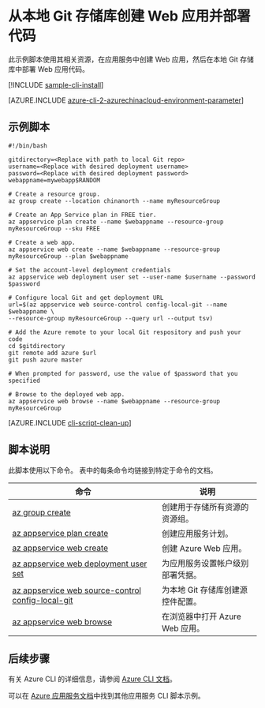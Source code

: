 <properties
    pageTitle="Azure CLI 脚本示例 - 从本地 Git 存储库创建 Web 应用并部署代码 | Azure"
    description="Azure CLI 脚本示例 - 从本地 Git 存储库创建 Web 应用并部署代码"
    services="app-service\web"
    documentationcenter=""
    author="cephalin"
    manager="erikre"
    editor=""
    tags="azure-service-management"
    translationtype="Human Translation" />
<tags
    ms.assetid="048f98aa-f708-44cb-9b9e-953f67dc6da8"
    ms.service="app-service-web"
    ms.workload="web"
    ms.devlang="na"
    ms.topic="article"
    ms.date="03/20/2017"
    wacn.date="04/24/2017"
    ms.author="cephalin"
    ms.sourcegitcommit="a114d832e9c5320e9a109c9020fcaa2f2fdd43a9"
    ms.openlocfilehash="7c423c0e7a81e9631bf4c9c9cc7a402c2f726e0f"
    ms.lasthandoff="04/14/2017" />

# <a name="create-a-web-app-and-deploy-code-from-a-local-git-repository"></a>从本地 Git 存储库创建 Web 应用并部署代码

此示例脚本使用其相关资源，在应用服务中创建 Web 应用，然后在本地 Git 存储库中部署 Web 应用代码。

[!INCLUDE [sample-cli-install](../../includes/sample-cli-install.md)]

[AZURE.INCLUDE [azure-cli-2-azurechinacloud-environment-parameter](../../includes/azure-cli-2-azurechinacloud-environment-parameter.md)]

## <a name="sample-script"></a>示例脚本

    #!/bin/bash

    gitdirectory=<Replace with path to local Git repo>
    username=<Replace with desired deployment username>
    password=<Replace with desired deployment password>
    webappname=mywebapp$RANDOM

    # Create a resource group.
    az group create --location chinanorth --name myResourceGroup

    # Create an App Service plan in FREE tier.
    az appservice plan create --name $webappname --resource-group myResourceGroup --sku FREE

    # Create a web app.
    az appservice web create --name $webappname --resource-group myResourceGroup --plan $webappname

    # Set the account-level deployment credentials
    az appservice web deployment user set --user-name $username --password $password

    # Configure local Git and get deployment URL
    url=$(az appservice web source-control config-local-git --name $webappname \
    --resource-group myResourceGroup --query url --output tsv)

    # Add the Azure remote to your local Git respository and push your code
    cd $gitdirectory
    git remote add azure $url
    git push azure master

    # When prompted for password, use the value of $password that you specified

    # Browse to the deployed web app.
    az appservice web browse --name $webappname --resource-group myResourceGroup

[AZURE.INCLUDE [cli-script-clean-up](../../includes/cli-script-clean-up.md)]

## <a name="script-explanation"></a>脚本说明

此脚本使用以下命令。 表中的每条命令均链接到特定于命令的文档。

| 命令 | 说明 |
|---|---|
| [az group create](https://docs.microsoft.com/zh-cn/cli/azure/group#create) | 创建用于存储所有资源的资源组。 |
| [az appservice plan create](https://docs.microsoft.com/zh-cn/cli/azure/appservice/plan#create) | 创建应用服务计划。 |
| [az appservice web create](https://docs.microsoft.com/zh-cn/cli/azure/appservice/web#delete) | 创建 Azure Web 应用。 |
| [az appservice web deployment user set](https://docs.microsoft.com/zh-cn/cli/azure/appservice/web/deployment/user#set) | 为应用服务设置帐户级别部署凭据。 |
| [az appservice web source-control config-local-git](https://docs.microsoft.com/zh-cn/cli/azure/appservice/web/source-control#config-local-git) | 为本地 Git 存储库创建源控件配置。 |
| [az appservice web browse](https://docs.microsoft.com/zh-cn/cli/azure/appservice/web#browse) | 在浏览器中打开 Azure Web 应用。 |

## <a name="next-steps"></a>后续步骤

有关 Azure CLI 的详细信息，请参阅 [Azure CLI 文档](https://docs.microsoft.com/zh-cn/cli/azure/overview)。

可以在 [Azure 应用服务文档](/documentation/articles/app-service-cli-samples/)中找到其他应用服务 CLI 脚本示例。
